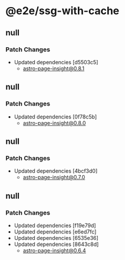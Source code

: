 # @e2e/ssg-with-cache

## null

### Patch Changes

- Updated dependencies [d5503c5]
  - astro-page-insight@0.8.1

## null

### Patch Changes

- Updated dependencies [0f78c5b]
  - astro-page-insight@0.8.0

## null

### Patch Changes

- Updated dependencies [4bcf3d0]
  - astro-page-insight@0.7.0

## null

### Patch Changes

- Updated dependencies [f19e79d]
- Updated dependencies [e6ed7fc]
- Updated dependencies [6535e36]
- Updated dependencies [8643c8d]
  - astro-page-insight@0.6.4
